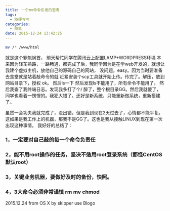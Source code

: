 ```yaml
---
title: 一个mv命令引发的思考
tags:
  - 随便写写
categories:
  - 随笔
date: 2015-12-24 13:42:25
---
```

``` bash
mv /* /www/html
```
就是这个罪魁祸首，
前天帮忙同学在腾讯云上配置LAMP+WORDPRESS环境
本来因为轻车熟路，一路畅通，都完成了后，我同学因为是在学web开发的，就想让我建个虚拟主机，放他自己的源码自己的网站，
没问题，easy。因为当时要准备去食堂就是站着敲命令的就
赶紧安装个scp工具就开始上传。传完了。解压，放到网站目录下，授权
ok。
然后ls一下
然后发现ls不能用了，所有命令不能用了。
然后我查了我终端日志。发现我多打了个/ 醉了，整个根目录GG。然后我就傻了，同学也看着一愣愣的。我犯大错了。还好是新系统，只能重新做系统，重新搭建了。

虽然一会功夫我就完成了，没出错，但是我到现在2天过去了，心情都不能平复。这如果是我工作上的机器，那我不是GG了。这也是我从接触LINUX到现在第一次出现这种事情。
我好好的总结了：

### 1，一定要对自己敲的每一个命令负责任

### 2，能不用root操作的任务，坚决不适用root登录系统（都怪CentOS默认root）

### 3，关键业务机器，要做好及时的备份，快照。

### 4，3大命令必须非常谨慎 rm mv chmod 

2015.12.24
from OS X by skipper use Blogo